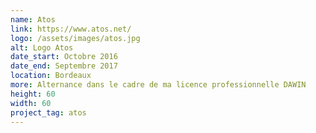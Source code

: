 ```yaml
---
name: Atos
link: https://www.atos.net/
logo: /assets/images/atos.jpg
alt: Logo Atos
date_start: Octobre 2016
date_end: Septembre 2017 
location: Bordeaux
more: Alternance dans le cadre de ma licence professionnelle DAWIN 
height: 60
width: 60
project_tag: atos
---
```

